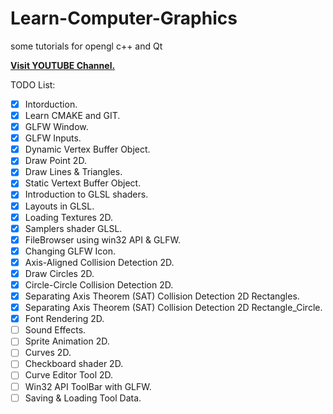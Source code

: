 # Learn-Computer-Graphics
some tutorials for opengl c++ and Qt

[**Visit YOUTUBE Channel.**](https://www.youtube.com/playlist?list=PLpj3stwSVSaphSt33SHbQbEnaejAtlYxs)<br>

TODO List:
- [x] Intorduction.
- [x] Learn CMAKE and GIT.
- [x] GLFW Window.
- [x] GLFW Inputs.
- [x] Dynamic Vertex Buffer Object.
- [x] Draw Point 2D.
- [x] Draw Lines & Triangles.
- [x] Static Vertext Buffer Object.
- [x] Introduction to GLSL shaders.
- [x] Layouts in GLSL.
- [x] Loading Textures 2D.
- [x] Samplers shader GLSL.
- [x] FileBrowser using win32 API & GLFW.
- [x] Changing GLFW Icon.
- [x] Axis-Aligned Collision Detection 2D.
- [x] Draw Circles 2D.
- [x] Circle-Circle Collision Detection 2D.
- [x] Separating Axis Theorem (SAT) Collision Detection 2D Rectangles.
- [x] Separating Axis Theorem (SAT) Collision Detection 2D Rectangle_Circle.
- [x] Font Rendering 2D.
- [ ] Sound Effects.
- [ ] Sprite Animation 2D.
- [ ] Curves 2D.
- [ ] Checkboard shader 2D.
- [ ] Curve Editor Tool 2D.
- [ ] Win32 API ToolBar with GLFW.
- [ ] Saving & Loading Tool Data.
